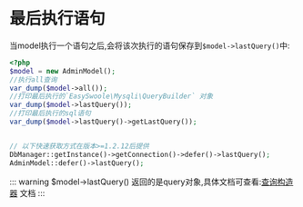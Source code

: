 # 最后执行语句

当model执行一个语句之后,会将该次执行的语句保存到`$model->lastQuery()`中:

```php
<?php
$model = new AdminModel();
//执行all查询
var_dump($model->all());
//打印最后执行的`EasySwoole\Mysqli\QueryBuilder` 对象
var_dump($model->lastQuery());
//打印最后执行的sql语句
var_dump($model->lastQuery()->getLastQuery());


// 以下快速获取方式在版本>=1.2.12后提供
DbManager::getInstance()->getConnection()->defer()->lastQuery();
AdminModel::defer()->lastQuery();

```

::: warning
$model->lastQuery() 返回的是query对象,具体文档可查看:[查询构造器](../Mysqli/builder.md) 文档
:::
